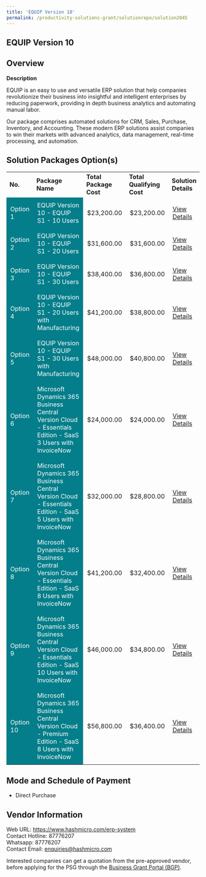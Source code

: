 ```yaml
---
title: 'EQUIP Version 10'
permalink: /productivity-solutions-grant/solutionrepo/solution2045
---
```


## EQUIP Version 10

## Overview

**Description**

EQUIP is an easy to use and versatile ERP solution that help companies revolutionize their business into insightful and intelligent enterprises by reducing paperwork, providing in depth business analytics and automating manual labor. 

Our package comprises automated solutions for CRM, Sales, Purchase, Inventory, and Accounting. These modern ERP solutions assist companies to win their markets with advanced analytics, data management, real-time processing, and automation.

## Solution Packages Option(s)

<table>
<tr>
<td><b>No.</b></td>
<td><b>Package Name</b></td>
<td><b>Total Package Cost</b></td>
<td><b>Total Qualifying Cost</b></td>
<td><b>Solution Details</b></td>
</tr>
<tr>
<td style='padding: 10px; background-color: #037E8A; color: #FFFFFF;'>Option 1</td>
<td style='padding: 10px; background-color: #037E8A; color: #FFFFFF;'>EQUIP Version 10 - EQUIP S1 - 10 Users</td>
<td style='padding: 10px;'>$23,200.00</td>
<td style='padding: 10px;'>$23,200.00</td>
<td style='padding: 10px;'><a href='https://www.gobusiness.gov.sg/images/psg/20200831_Desensitised_Annex_3_Part_1.pdf' target='_blank'>View Details</a></td>
</tr>
<tr>
<td style='padding: 10px; background-color: #037E8A; color: #FFFFFF;'>Option 2</td>
<td style='padding: 10px; background-color: #037E8A; color: #FFFFFF;'>EQUIP Version 10 - EQUIP S1 - 20 Users</td>
<td style='padding: 10px;'>$31,600.00</td>
<td style='padding: 10px;'>$31,600.00</td>
<td style='padding: 10px;'><a href='https://www.gobusiness.gov.sg/images/psg/20200831_Desensitised_Annex_3_Part_2.pdf' target='_blank'>View Details</a></td>
</tr>
<tr>
<td style='padding: 10px; background-color: #037E8A; color: #FFFFFF;'>Option 3</td>
<td style='padding: 10px; background-color: #037E8A; color: #FFFFFF;'>EQUIP Version 10 - EQUIP S1 - 30 Users</td>
<td style='padding: 10px;'>$38,400.00</td>
<td style='padding: 10px;'>$36,800.00</td>
<td style='padding: 10px;'><a href='https://www.gobusiness.gov.sg/images/psg/20200831_Desensitised_Annex_3_Part_3.pdf' target='_blank'>View Details</a></td>
</tr>
<tr>
<td style='padding: 10px; background-color: #037E8A; color: #FFFFFF;'>Option 4</td>
<td style='padding: 10px; background-color: #037E8A; color: #FFFFFF;'>EQUIP Version 10 - EQUIP S1 - 20 Users with Manufacturing</td>
<td style='padding: 10px;'>$41,200.00</td>
<td style='padding: 10px;'>$38,800.00</td>
<td style='padding: 10px;'><a href='https://www.gobusiness.gov.sg/images/psg/20200831_Desensitised_Annex_3_Part_4.pdf' target='_blank'>View Details</a></td>
</tr>
<tr>
<td style='padding: 10px; background-color: #037E8A; color: #FFFFFF;'>Option 5</td>
<td style='padding: 10px; background-color: #037E8A; color: #FFFFFF;'>EQUIP Version 10 - EQUIP S1 - 30 Users with Manufacturing</td>
<td style='padding: 10px;'>$48,000.00</td>
<td style='padding: 10px;'>$40,800.00</td>
<td style='padding: 10px;'><a href='https://www.gobusiness.gov.sg/images/psg/20200831_Desensitised_Annex_3_Part_5.pdf' target='_blank'>View Details</a></td>
</tr>
<tr>
<td style='padding: 10px; background-color: #037E8A; color: #FFFFFF;'>Option 6</td>
<td style='padding: 10px; background-color: #037E8A; color: #FFFFFF;'>Microsoft Dynamics 365 Business Central Version Cloud - Essentials Edition - SaaS 3 Users with InvoiceNow</td>
<td style='padding: 10px;'>$24,000.00</td>
<td style='padding: 10px;'>$24,000.00</td>
<td style='padding: 10px;'><a href='https://www.gobusiness.gov.sg/images/psg/Dalstech_MD365_20210464_Desensitised_Annex_3_Part_1.pdf' target='_blank'>View Details</a></td>
</tr>
<tr>
<td style='padding: 10px; background-color: #037E8A; color: #FFFFFF;'>Option 7</td>
<td style='padding: 10px; background-color: #037E8A; color: #FFFFFF;'>Microsoft Dynamics 365 Business Central Version Cloud - Essentials Edition - SaaS 5 Users with InvoiceNow</td>
<td style='padding: 10px;'>$32,000.00</td>
<td style='padding: 10px;'>$28,800.00</td>
<td style='padding: 10px;'><a href='https://www.gobusiness.gov.sg/images/psg/Dalstech_MD365_20210464_Desensitised_Annex_3_Part_2.pdf' target='_blank'>View Details</a></td>
</tr>
<tr>
<td style='padding: 10px; background-color: #037E8A; color: #FFFFFF;'>Option 8</td>
<td style='padding: 10px; background-color: #037E8A; color: #FFFFFF;'>Microsoft Dynamics 365 Business Central Version Cloud - Essentials Edition - SaaS 8 Users with InvoiceNow</td>
<td style='padding: 10px;'>$41,200.00</td>
<td style='padding: 10px;'>$32,400.00</td>
<td style='padding: 10px;'><a href='https://www.gobusiness.gov.sg/images/psg/Dalstech_MD365_20210464_Desensitised_Annex_3_Part_3.pdf' target='_blank'>View Details</a></td>
</tr>
<tr>
<td style='padding: 10px; background-color: #037E8A; color: #FFFFFF;'>Option 9</td>
<td style='padding: 10px; background-color: #037E8A; color: #FFFFFF;'>Microsoft Dynamics 365 Business Central Version Cloud - Essentials Edition - SaaS 10 Users with InvoiceNow</td>
<td style='padding: 10px;'>$46,000.00</td>
<td style='padding: 10px;'>$34,800.00</td>
<td style='padding: 10px;'><a href='https://www.gobusiness.gov.sg/images/psg/Dalstech_MD365_20210464_Desensitised_Annex_3_Part_4.pdf' target='_blank'>View Details</a></td>
</tr>
<tr>
<td style='padding: 10px; background-color: #037E8A; color: #FFFFFF;'>Option 10</td>
<td style='padding: 10px; background-color: #037E8A; color: #FFFFFF;'>Microsoft Dynamics 365 Business Central Version Cloud - Premium Edition - SaaS 8 Users with InvoiceNow</td>
<td style='padding: 10px;'>$56,800.00</td>
<td style='padding: 10px;'>$36,400.00</td>
<td style='padding: 10px;'><a href='https://www.gobusiness.gov.sg/images/psg/Dalstech_MD365_20210464_Desensitised_Annex_3_Part_5.pdf' target='_blank'>View Details</a></td>
</tr>
</table>

## Mode and Schedule of Payment

 - Direct Purchase

## Vendor Information

 Web URL: https://www.hashmicro.com/erp-system <br>Contact Hotline: 87776207<br>Whatsapp: 87776207<br>Contact Email: enquiries@hashmicro.com <br>

Interested companies can get a quotation from the pre-approved vendor, before applying for the PSG through the <a href='https://www.businessgrants.gov.sg/' target='_blank' rel='noopener'>Business Grant Portal (BGP)</a>.

<script src="/jquery/resize-tables.js"></script>
